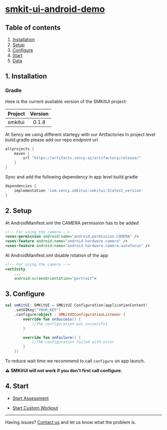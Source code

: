 # [smkit-ui-android-demo](https://github.com/sency-ai/smkit-sdk)

## Table of contents
1. [ Installation ](#inst)
2. [ Setup ](#setup)
3. [ Configure ](#conf)
4. [ Start ](#start)
5. [ Data ](https://github.com/sency-ai/smkit-ui-android-demo/blob/main/DataTypes.md)

## 1. Installation <a name="inst"></a>

### Gradle
Here is the current available version of the SMKitUI project:

| Project | Version |
|---------|:-------:|
| smkitui |  0.1.8  |

At Sency we using different startegy with our Artifactories
In project level build.gradle please add our repo endpoint url
```groovy
allprojects {
    maven {
        url "https://artifacts.sency.ai/artifactory/release/"
    }
}
```

Sync and add the following dependency in app level build.gradle
```groovy
dependencies {
    implementation 'com.sency.smkitui:smkitui:$latest_version'
}
```

## 2. Setup <a name="setup"></a>
At AndroidManifest.xml the CAMERA permission has to be added
```xml
<!-- For using the camera -->
<uses-permission android:name="android.permission.CAMERA" />
<uses-feature android:name="android.hardware.camera" />
<uses-feature android:name="android.hardware.camera.autofocus" />
```

At AndroidManifest.xml disable rotation of the app
```xml
<!-- For using the camera -->
<activity
    ...
    android:screenOrientation="portrait">
```

## 3. Configure <a name="conf"></a>
```Kotlin
val smKitUI: SMKitUI = SMKitUI.Configuration(applicationContext)
    .setUIKey("YOUR_KEY")
    .configure(object : SMKitUIConfigurationListener {
        override fun onSuccess() {
            //The configuration was successful
        }

        override fun onFailure() {
            //The configuration failed with error
        }
    })
```
To reduce wait time we recommend to call `configure` on app launch.

**⚠️ SMKitUI will not work if you don't first call configure.**

## 4. Start <a name="start"></a>

- [Start Assessment](https://github.com/sency-ai/smkit-ui-android-demo/blob/main/Assessment.md)

- [Start Custom Workout](https://github.com/sency-ai/smkit-ui-android-demo/blob/main/CustomWorkout.md)

------

Having issues? [Contact us](mailto:support@sency.ai) and let us know what the problem is.
